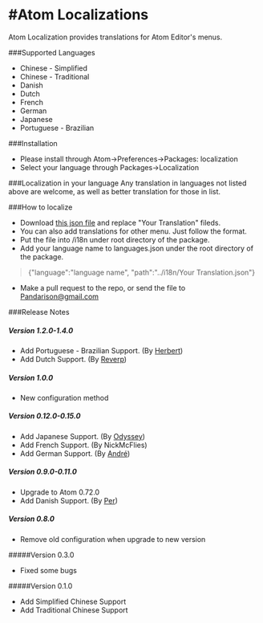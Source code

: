 #Atom Localizations
===
Atom Localization provides translations for Atom Editor's menus.



###Supported Languages
- Chinese - Simplified
- Chinese - Traditional
- Danish
- Dutch
- French
- German
- Japanese
- Portuguese - Brazilian


###Installation
- Please install through Atom->Preferences->Packages: localization
- Select your language through Packages->Localization


###Localization in your language
Any translation in languages not listed above are welcome, as well as better translation for those in list.

###How to localize
- Download [this json file](https://raw.github.com/pandarison/Atom-Localization/master/i18n/default.json) and replace "Your Translation" fileds.
- You can also add translations for other menu. Just follow the format.
- Put the file into /i18n under root directory of the package.
- Add your language name to languages.json under the root directory of the package. 
>{"language":"language name", "path":"../i18n/Your Translation.json"}
- Make a pull request to the repo, or send the file to <Pandarison@gmail.com>









###Release Notes
##### Version 1.2.0-1.4.0
* Add Portuguese - Brazilian Support. (By [Herbert](https://github.com/herberthudson))
* Add Dutch Support. (By [Reverp](https://github.com/Reverp/))

##### Version 1.0.0
* New configuration method

##### Version 0.12.0-0.15.0
* Add Japanese Support. (By [Odyssey](https://github.com/8bitodyssey))
* Add French Support. (By NickMcFlies)
* Add German Support. (By [André](https://github.com/andrecedik))

##### Version 0.9.0-0.11.0
* Upgrade to Atom 0.72.0
* Add Danish Support. (By [Per](https://github.com/thedataking))

##### Version 0.8.0
* Remove old configuration when upgrade to new version

#####Version 0.3.0
* Fixed some bugs

#####Version 0.1.0
* Add Simplified Chinese Support
* Add Traditional Chinese Support
